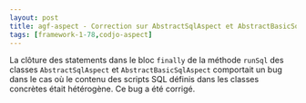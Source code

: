 ```yaml
---
layout: post
title: agf-aspect - Correction sur AbstractSqlAspect et AbstractBasicSqlAspect
tags: [framework-1-78,codjo-aspect]
---
```

La clôture des statements dans le bloc ```finally``` de la méthode ```runSql``` des classes ```AbstractSqlAspect``` et ```AbstractBasicSqlAspect``` comportait un bug dans le cas où le contenu des scripts SQL définis dans les classes concrètes était hétérogène. Ce bug a été corrigé.
